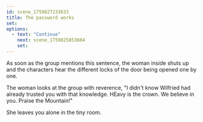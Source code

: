 ```yaml
---
id: scene_1759827233633
title: The password works
set:
options:
  - text: "Continue"
    next: scene_1759825853604
    set:
---
```


As soon as the group mentions this sentence, the woman inside shuts up and the characters hear the different locks of the door being opened one by one.

The woman looks at the group with reverence, "I didn't know Wilfried had already trusted you with that knowledge. HEavy is the crown. We believe in you. Praise the Mountain!"

She leaves you alone in the tiny room.